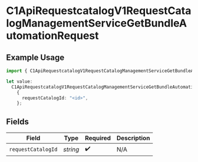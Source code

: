 # C1ApiRequestcatalogV1RequestCatalogManagementServiceGetBundleAutomationRequest

## Example Usage

```typescript
import { C1ApiRequestcatalogV1RequestCatalogManagementServiceGetBundleAutomationRequest } from "conductorone-sdk-typescript/sdk/models/operations";

let value:
  C1ApiRequestcatalogV1RequestCatalogManagementServiceGetBundleAutomationRequest =
    {
      requestCatalogId: "<id>",
    };
```

## Fields

| Field              | Type               | Required           | Description        |
| ------------------ | ------------------ | ------------------ | ------------------ |
| `requestCatalogId` | *string*           | :heavy_check_mark: | N/A                |